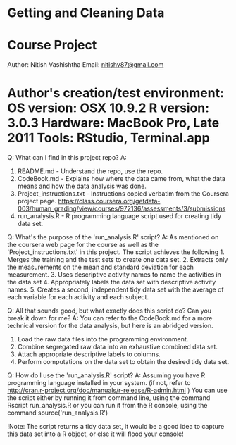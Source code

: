 Getting and Cleaning Data
=====================================
Course Project
=====================================

Author: Nitish Vashishtha
Email: nitishv87@gmail.com

Author's creation/test environment:
OS version: OSX 10.9.2
R version: 3.0.3 
Hardware: MacBook Pro, Late 2011
Tools: RStudio, Terminal.app
====================================


Q: What can I find in this project repo?
A: 
1. README.md - Understand the repo, use the repo.
2. CodeBook.md - Explains how where the data came from, what the data means and how the data analysis was done.
3. Project_instructions.txt - Instructions copied verbatim from the Coursera project page. https://class.coursera.org/getdata-003/human_grading/view/courses/972136/assessments/3/submissions
4. run_analysis.R - R programming language script used for creating tidy data set.


Q: What's the purpose of the 'run_analysis.R' script?
A: 
As mentioned on the coursera web page for the course as well as the 'Project_instructions.txt' in this project. The script achieves the following
	1. Merges the training and the test sets to create one data set.
	2. Extracts only the measurements on the mean and standard deviation for each measurement. 
	3. Uses descriptive activity names to name the activities in the data set
	4. Appropriately labels the data set with descriptive activity names. 
	5. Creates a second, independent tidy data set with the average of each variable for each activity and each subject. 


Q: All that sounds good, but what exactly does this script do? Can you break it down for me?
A:
You can refer to the CodeBook.md for a more technical version for the data analysis, but here is an abridged version.
1. Load the raw data files into the programming environment.
2. Combine segregated raw data into an exhaustive combined data set.
3. Attach appropriate descriptive labels to columns.
4. Perform computations on the data set to obtain the desired tidy data set.

Q: How do I use the 'run_analysis.R' script?
A:
Assuming you have R programming language installed in your system. (if not, refer to http://cran.r-project.org/doc/manuals/r-release/R-admin.html ) 
You can use the script either by running it from command line, using the command
	Rscript run_analysis.R
or you can run it from the R console, using the command
	source('run_analysis.R')

!Note: The script returns a tidy data set, it would be a good idea to capture this data set into a R object, or else it will flood your console!